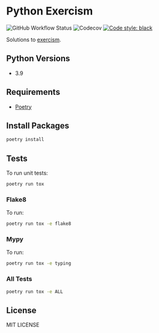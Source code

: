 # Python Exercism

![GitHub Workflow Status](https://img.shields.io/github/workflow/status/roghu/python-exercism/Tests)
![Codecov](https://img.shields.io/codecov/c/github/roghu/python-exercism)
[![Code style: black](https://img.shields.io/badge/code%20style-black-000000.svg)](https://github.com/psf/black)

Solutions to [exercism](https://github.com/exercism/python).

## Python Versions

* 3.9

## Requirements

* [Poetry](https://python-poetry.org)

## Install Packages

```bash
poetry install
```

## Tests

To run unit tests:

```bash
poetry run tox
```

### Flake8

To run:

```bash
poetry run tox -e flake8
```

### Mypy

To run:

```bash
poetry run tox -e typing
```

### All Tests

```bash
poetry run tox -e ALL
```


## License

MIT LICENSE

